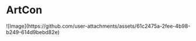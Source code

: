 <h1>ArtCon</h1>
![Image](https://github.com/user-attachments/assets/61c2475a-2fee-4b98-b249-614d9bebd82e)
